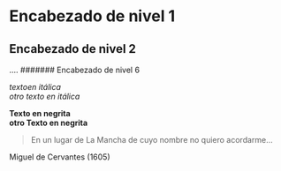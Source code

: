 # Encabezado de nivel 1
## Encabezado de nivel 2
....
####### Encabezado de nivel 6


*textoen itálica*  
_otro texto en itálica_



**Texto en negrita**    
__otro Texto en negrita__

> En un lugar de La Mancha
> de cuyo nombre no quiero acordarme...

Miguel de Cervantes (1605)
